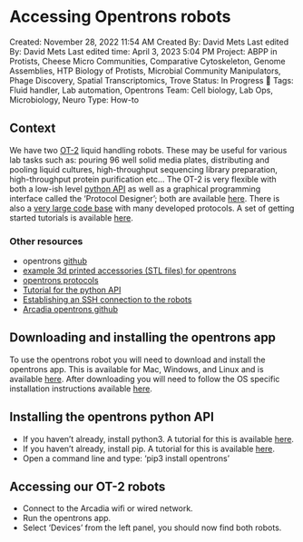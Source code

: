 # Accessing Opentrons robots

Created: November 28, 2022 11:54 AM
Created By: David Mets
Last edited By: David Mets
Last edited time: April 3, 2023 5:04 PM
Project: ABPP in Protists, Cheese Micro Communities, Comparative Cytoskeleton, Genome Assemblies, HTP Biology of Protists, Microbial Community Manipulators, Phage Discovery, Spatial Transcriptomics, Trove
Status: In Progress 🙌
Tags: Fluid handler, Lab automation, Opentrons
Team: Cell biology, Lab Ops, Microbiology, Neuro
Type: How-to

## Context

We have two [OT-2](https://opentrons.com/ot-2/?utm_source=google&utm_campaign=Branded&utm_term=opentrons%20ot%202&utm_medium=cpc&hsa_tgt=kwd-549863988937&hsa_cam=881433800&hsa_acc=2303351826&hsa_kw=opentrons%20ot%202&hsa_mt=e&hsa_src=g&hsa_grp=55045114298&hsa_ad=305456799804&hsa_ver=3&hsa_net=adwords&gclid=Cj0KCQiA1ZGcBhCoARIsAGQ0kkr7GDKkYxWL16_0clCUDiSApJtCua_kb-KFSfV8YSiaMSNLJRof_vYaAtOzEALw_wcB) liquid handling robots.  These may be useful for various lab tasks such as: pouring 96 well solid media plates, distributing and pooling liquid cultures, high-throughput sequencing library preparation, high-throughput protein purification etc…  The OT-2 is very flexible with both a low-ish level [python API](https://docs.opentrons.com/v2/) as well as a graphical programming interface called the ‘Protocol Designer’; both are available [here](https://opentrons.com/protocols/).  There is also a [very large code base](https://protocols.opentrons.com/) with many developed protocols. A set of getting started tutorials is available [here](https://support.opentrons.com/s/ot2-get-started).

### **Other resources**

- opentrons [github](https://github.com/Opentrons)
- [example 3d printed accessories (STL files) for opentrons](https://blog.opentrons.com/opentrons-3d-printing-directory/)
- [opentrons protocols](https://protocols.opentrons.com/)
- [Tutorial for the python API](https://docs.opentrons.com/v2/writing.html)
- [Establishing an SSH connection to the robots](https://support.opentrons.com/s/article/Connecting-to-your-OT-2-with-SSH)
- [Arcadia opentrons github](https://github.com/Arcadia-Science/arcadia-opentrons)

## Downloading and installing the opentrons app

To use the opentrons robot you will need to download and install the opentrons app.  This is available for Mac, Windows, and Linux and is available [here](https://opentrons.com/ot-app/).  After downloading you will need to follow the OS specific installation instructions available [here](https://support.opentrons.com/s/article/Get-started-Download-and-install-the-Opentrons-App).  

## Installing the opentrons python API

- If you haven’t already, install python3.  A tutorial for this is available [here](https://realpython.com/installing-python/).
- If you haven’t already, install pip.  A tutorial for this is available [here](https://pip.pypa.io/en/stable/installation/).
- Open a command line and type: ‘pip3 install opentrons’

## Accessing our OT-2 robots

- Connect to the Arcadia wifi or wired network.
- Run the opentrons app.
- Select ‘Devices’ from the left panel, you should now find both robots.